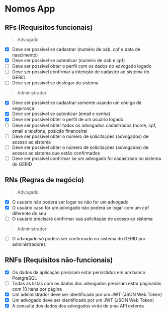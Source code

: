 # Nomos App

## RFs (Requisitos funcionais)
> Advogado
* [X] Deve ser possível se cadastrar (numéro de oab, cpf e data de nascimento)
* [X] Deve ser possível se autenticar (numéro de oab e cpf)
* [ ] Deve ser possível obter o perfil com os dados do advogado logado
* [ ] Deve ser possível confirmar a intenção de cadastro ao sistema do GERID
* [ ] Deve ser possível se deslogar do sistema

> Administrador
* [X] Deve ser possível se cadastrar somente usando um código de segurança
* [X] Deve ser possível se autenticar (email e senha) 
* [X] Deve ser possível obter o perfil de um usuário logado
* [ ] Deve ser possível obter todos os advogados cadastrados (nome, cpf, email e telefone, posição financeira)
* [ ] Deve ser possível obter o número de solicitações (advogados) de acesso ao sistema
* [ ] Deve ser possível obter o número de solicitações (advogados) de acesso ao sistema que estão confirmados
* [ ] Deve ser possível confirmar se um advogado foi cadastrado no sistema do GERID 

## RNs (Regras de negócio)
> Advogado
* [X] O usuário não poderá ser logar se não for um advogado
* [X] O usuário caso for um advogado não poderá se logar com um cpf diferente do seu
* [ ] O usuário precisará confirmar sua solicitação de acesso ao sistema

> Administrador
* [ ] O advogado só poderá ser confirmado no sistema do GERID por administradores
  

## RNFs (Requisitos não-funcionais)
* [X] Os dados da aplicação precisam estar persistidos em um banco PostgreSQL
* [ ] Todas as listas com os dados dos advogados precisam estar paginadas com 10 itens por página
* [X] Um administrador deve ser identificado por um JWT (JSON Web Token)
* [X] Um advogado deve ser identificado por um JWT (JSON Web Token)
* [X] A consulta dos dados dos advogados virão de uma API externa